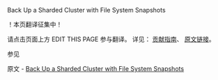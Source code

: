  Back Up a Sharded Cluster with File System Snapshots

 ！本页翻译征集中！

请点击页面上方 EDIT THIS PAGE 参与翻译。
详见：
[贡献指南]( https://github.com/whaleal/MongoDB-Manual-zh/blob/master/CONTRIBUTING.md )、
[原文链接](  https://docs.mongodb.com/manual/tutorial/backup-sharded-cluster-with-filesystem-snapshots/  )。

 参见

原文 - [Back Up a Sharded Cluster with File System Snapshots]( https://docs.mongodb.com/manual/tutorial/backup-sharded-cluster-with-filesystem-snapshots/ )

